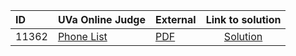 | ID | UVa Online Judge | External | Link to solution |
|:---|:---|:---|:---:|
| 11362 | [Phone List](https://onlinejudge.org/index.php?option=com_onlinejudge&Itemid=8&category=748&page=show_problem&problem=2347) | [PDF](https://onlinejudge.org/external/113/11362.pdf) | [Solution](https%3A//github.com/versenyi98/programming-contests/tree/master/UVa%20Online%20Judge/11362%2520-%2520Phone%2520List)|
